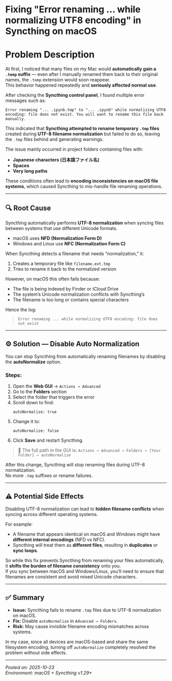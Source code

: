 # Fixing "Error renaming ... while normalizing UTF8 encoding" in Syncthing on macOS

# Problem Description

At first, I noticed that many files on my Mac would **automatically gain a `.temp` suffix** — even after I manually renamed them back to their original names, the `.temp` extension would soon reappear.  
This behavior happened repeatedly and **seriously affected normal use**.

After checking the **Syncthing control panel**, I found multiple error messages such as:

```
Error renaming "... .ipynb.tmp" to "... .ipynb" while normalizing UTF8 encoding: file does not exist. You will want to rename this file back manually.
```

This indicated that **Syncthing attempted to rename temporary `.tmp` files** created during **UTF-8 filename normalization** but failed to do so, leaving the `.tmp` files behind and generating warnings.

The issue mainly occurred in project folders containing files with:
- **Japanese characters (日本語ファイル名)**
- **Spaces**
- **Very long paths**

These conditions often lead to **encoding inconsistencies on macOS file systems**, which caused Syncthing to mis-handle file renaming operations.

---

## 🔍 Root Cause

Syncthing automatically performs **UTF-8 normalization** when syncing files between systems that use different Unicode formats.

- macOS uses **NFD (Normalization Form D)**  
- Windows and Linux use **NFC (Normalization Form C)**  

When Syncthing detects a filename that needs “normalization,” it:
1. Creates a temporary file like `filename.ext.tmp`
2. Tries to rename it back to the normalized version

However, on macOS this often fails because:
- The file is being indexed by Finder or iCloud Drive
- The system’s Unicode normalization conflicts with Syncthing’s
- The filename is too long or contains special characters

Hence the log:
> `Error renaming ... while normalizing UTF8 encoding: file does not exist`

---

## ⚙️ Solution — Disable Auto Normalization

You can stop Syncthing from automatically renaming filenames by disabling the **autoNormalize** option.

### Steps:
1. Open the **Web GUI** → `Actions → Advanced`
2. Go to the **Folders** section
3. Select the folder that triggers the error
4. Scroll down to find:
   ```
   autoNormalize: true
   ```
5. Change it to:
   ```
   autoNormalize: false
   ```
6. Click **Save** and restart Syncthing.

> 📍 The full path in the GUI is:
> `Actions → Advanced → Folders → [Your Folder] → autoNormalize`

After this change, Syncthing will stop renaming files during UTF-8 normalization.  
No more `.tmp` suffixes or rename failures.

---

## ⚠️ Potential Side Effects

Disabling UTF-8 normalization can lead to **hidden filename conflicts** when syncing across different operating systems.

For example:
- A filename that appears identical on macOS and Windows might have **different internal encodings** (NFD vs NFC).  
- Syncthing will treat them as **different files**, resulting in **duplicates** or **sync loops**.

So while this fix prevents Syncthing from renaming your files automatically, it **shifts the burden of filename consistency** onto you.  
If you sync between macOS and Windows/Linux, you’ll need to ensure that filenames are consistent and avoid mixed Unicode characters.

---

## ✅ Summary

- **Issue:** Syncthing fails to rename `.tmp` files due to UTF-8 normalization on macOS.  
- **Fix:** Disable `autoNormalize` in `Advanced → Folders`.  
- **Risk:** May cause invisible filename encoding mismatches across systems.

In my case, since all devices are macOS-based and share the same filesystem encoding, turning off `autoNormalize` completely resolved the problem without side effects.

---

*Posted on: 2025-10-23*  
*Environment: macOS + Syncthing v1.29+*
